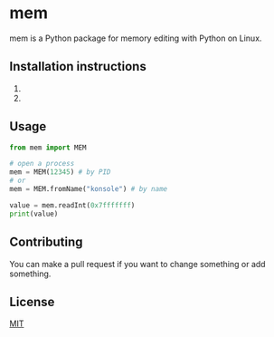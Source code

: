 # mem

mem is a Python package for memory editing with Python on Linux.

## Installation instructions

1. 
2.

## Usage

```python
from mem import MEM

# open a process
mem = MEM(12345) # by PID
# or
mem = MEM.fromName("konsole") # by name

value = mem.readInt(0x7fffffff)
print(value)
```

## Contributing

You can make a pull request if you want to change something or add something.

## License

[MIT](https://choosealicense.com/licenses/mit/)
